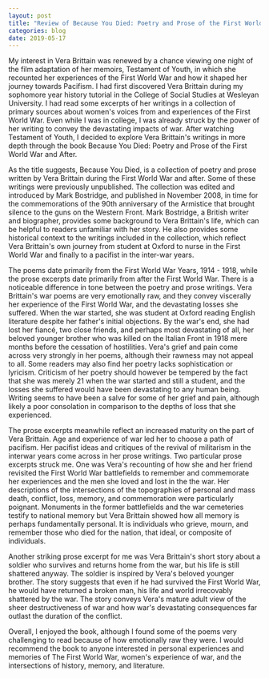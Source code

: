 ```yaml
---
layout: post
title: "Review of Because You Died: Poetry and Prose of the First World War and After by Vera Brittain"
categories: blog
date: 2019-05-17
---
```

My interest in Vera Brittain was renewed by a chance viewing one night of the film adaptation of her memoirs, Testament of Youth, in which she recounted her experiences of the First World War and how it shaped her journey towards Pacifism. I had first discovered Vera Brittain during my sophomore year history tutorial in the College of Social Studies at Wesleyan University. I had read some excerpts of her writings in a collection of primary sources about women's voices from and experiences of the First World War. Even while I was in college, I was already struck by the power of her writing to convey the devastating impacts of war. After watching Testament of Youth, I decided to explore Vera Brittain's writings in more depth through the book Because You Died: Poetry and Prose of the First World War and After.

As the title suggests, Because You Died, is a collection of poetry and prose written by Vera Brittain during the First World War and after. Some of these writings were previously unpublished. The collection was edited and introduced by Mark Bostridge, and published in November 2008, in time for the commemorations of the 90th anniversary of the Armistice that brought silence to the guns on the Western Front. Mark Bostridge, a British writer and biographer, provides some background to Vera Brittain's life, which can be helpful to readers unfamiliar with her story. He also provides some historical context to the writings included in the collection, which reflect Vera Brittain's own journey from student at Oxford to nurse in the First World War and finally to a pacifist in the inter-war years.

The poems date primarily from the First World War Years, 1914 - 1918, while the prose excerpts date primarily from after the First World War. There is a noticeable difference in tone between the poetry and prose writings. Vera Brittain's war poems are very emotionally raw, and they convey viscerally her experience of the First World War, and the devastating losses she suffered. When the war started, she was student at Oxford reading English literature despite her father's initial objections. By the war's end, she had lost her fiancé, two close friends, and perhaps most devastating of all, her beloved younger brother who was killed on the Italian Front in 1918 mere months before the cessation of hostilities. Vera's grief and pain come across very strongly in her poems, although their rawness may not appeal to all. Some readers may also find her poetry lacks sophistication or lyricism. Criticism of her poetry should however be tempered by the fact that she was merely 21 when the war started and still a student, and the losses she suffered would have been devastating to any human being. Writing seems to have been a salve for some of her grief and pain, although likely a poor consolation in comparison to the depths of loss that she experienced. 

The prose excerpts meanwhile reflect an increased maturity on the part of Vera Brittain. Age and experience of war led her to choose a path of pacifism. Her pacifist ideas and critiques of the revival of militarism in the interwar years come across in her prose writings. Two particular prose excerpts struck me. One was Vera's recounting of how she and her friend revisited the First World War battlefields to remember and commemorate her experiences and the men she loved and lost in the the war. Her descriptions of the intersections of the topographies of personal and mass death, conflict, loss, memory, and commemoration were particularly poignant. Monuments in the former battlefields and the war cemeteries testify to national memory but Vera Brittain showed how all memory is perhaps fundamentally personal. It is individuals who grieve, mourn, and remember those who died for the nation, that ideal, or composite of individuals. 

Another striking prose excerpt for me was Vera Brittain's short story about a soldier who survives and returns home from the war, but his life is still shattered anyway. The soldier is inspired by Vera's beloved younger brother. The story suggests that even if he had survived the First World War, he would have returned a broken man, his life and world irrecovably shattered by the war. The story conveys Vera's mature adult view of the sheer destructiveness of war and how war's devastating consequences far outlast the duration of the conflict. 

Overall, I enjoyed the book, although I found some of the poems very challenging to read because of how emotionally raw they were. I would recommend the book to anyone interested in personal experiences and memories of The First World War, women's experience of war, and the intersections of history, memory, and literature.
